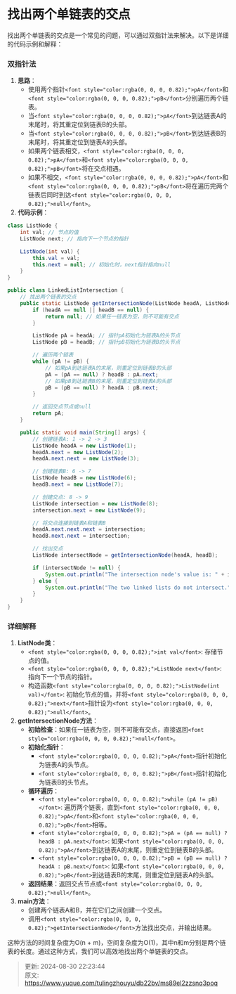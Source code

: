 # 找出两个单链表的交点

<font style="color:rgba(0, 0, 0, 0.82);">找出两个单链表的交点是一个常见的问题，可以通过双指针法来解决。以下是详细的代码示例和解释：</font>

### <font style="color:rgba(0, 0, 0, 0.82);">双指针法</font>
1. **<font style="color:rgba(0, 0, 0, 0.82);">思路</font>**<font style="color:rgba(0, 0, 0, 0.82);">：</font>
    - <font style="color:rgba(0, 0, 0, 0.82);">使用两个指针</font>`<font style="color:rgba(0, 0, 0, 0.82);">pA</font>`<font style="color:rgba(0, 0, 0, 0.82);">和</font>`<font style="color:rgba(0, 0, 0, 0.82);">pB</font>`<font style="color:rgba(0, 0, 0, 0.82);">分别遍历两个链表。</font>
    - <font style="color:rgba(0, 0, 0, 0.82);">当</font>`<font style="color:rgba(0, 0, 0, 0.82);">pA</font>`<font style="color:rgba(0, 0, 0, 0.82);">到达链表A的末尾时，将其重定位到链表B的头部。</font>
    - <font style="color:rgba(0, 0, 0, 0.82);">当</font>`<font style="color:rgba(0, 0, 0, 0.82);">pB</font>`<font style="color:rgba(0, 0, 0, 0.82);">到达链表B的末尾时，将其重定位到链表A的头部。</font>
    - <font style="color:rgba(0, 0, 0, 0.82);">如果两个链表相交，</font>`<font style="color:rgba(0, 0, 0, 0.82);">pA</font>`<font style="color:rgba(0, 0, 0, 0.82);">和</font>`<font style="color:rgba(0, 0, 0, 0.82);">pB</font>`<font style="color:rgba(0, 0, 0, 0.82);">将在交点相遇。</font>
    - <font style="color:rgba(0, 0, 0, 0.82);">如果不相交，</font>`<font style="color:rgba(0, 0, 0, 0.82);">pA</font>`<font style="color:rgba(0, 0, 0, 0.82);">和</font>`<font style="color:rgba(0, 0, 0, 0.82);">pB</font>`<font style="color:rgba(0, 0, 0, 0.82);">将在遍历完两个链表后同时到达</font>`<font style="color:rgba(0, 0, 0, 0.82);">null</font>`<font style="color:rgba(0, 0, 0, 0.82);">。</font>
2. **<font style="color:rgba(0, 0, 0, 0.82);">代码示例</font>**<font style="color:rgba(0, 0, 0, 0.82);">：</font>

```java
class ListNode {  
    int val; // 节点的值  
    ListNode next; // 指向下一个节点的指针  

    ListNode(int val) {  
        this.val = val;  
        this.next = null; // 初始化时，next指针指向null  
    }  
}  

public class LinkedListIntersection {  
    // 找出两个链表的交点  
    public static ListNode getIntersectionNode(ListNode headA, ListNode headB) {  
        if (headA == null || headB == null) {  
            return null; // 如果任一链表为空，则不可能有交点  
        }  

        ListNode pA = headA; // 指针pA初始化为链表A的头节点  
        ListNode pB = headB; // 指针pB初始化为链表B的头节点  

        // 遍历两个链表  
        while (pA != pB) {  
            // 如果pA到达链表A的末尾，则重定位到链表B的头部  
            pA = (pA == null) ? headB : pA.next;  
            // 如果pB到达链表B的末尾，则重定位到链表A的头部  
            pB = (pB == null) ? headA : pB.next;  
        }  

        // 返回交点节点或null  
        return pA;  
    }  

    public static void main(String[] args) {  
        // 创建链表A: 1 -> 2 -> 3  
        ListNode headA = new ListNode(1);  
        headA.next = new ListNode(2);  
        headA.next.next = new ListNode(3);  

        // 创建链表B: 6 -> 7  
        ListNode headB = new ListNode(6);  
        headB.next = new ListNode(7);  

        // 创建交点: 8 -> 9  
        ListNode intersection = new ListNode(8);  
        intersection.next = new ListNode(9);  

        // 将交点连接到链表A和链表B  
        headA.next.next.next = intersection;  
        headB.next.next = intersection;  

        // 找出交点  
        ListNode intersectNode = getIntersectionNode(headA, headB);  

        if (intersectNode != null) {  
            System.out.println("The intersection node's value is: " + intersectNode.val);  
        } else {  
            System.out.println("The two linked lists do not intersect.");  
        }  
    }  
}
```

### <font style="color:rgba(0, 0, 0, 0.82);">详细解释</font>
1. **<font style="color:rgba(0, 0, 0, 0.82);">ListNode类</font>**<font style="color:rgba(0, 0, 0, 0.82);">：</font>
    - `<font style="color:rgba(0, 0, 0, 0.82);">int val</font>`<font style="color:rgba(0, 0, 0, 0.82);">: 存储节点的值。</font>
    - `<font style="color:rgba(0, 0, 0, 0.82);">ListNode next</font>`<font style="color:rgba(0, 0, 0, 0.82);">: 指向下一个节点的指针。</font>
    - <font style="color:rgba(0, 0, 0, 0.82);">构造函数</font>`<font style="color:rgba(0, 0, 0, 0.82);">ListNode(int val)</font>`<font style="color:rgba(0, 0, 0, 0.82);">: 初始化节点的值，并将</font>`<font style="color:rgba(0, 0, 0, 0.82);">next</font>`<font style="color:rgba(0, 0, 0, 0.82);">指针设为</font>`<font style="color:rgba(0, 0, 0, 0.82);">null</font>`<font style="color:rgba(0, 0, 0, 0.82);">。</font>
2. **<font style="color:rgba(0, 0, 0, 0.82);">getIntersectionNode方法</font>**<font style="color:rgba(0, 0, 0, 0.82);">：</font>
    - **<font style="color:rgba(0, 0, 0, 0.82);">初始检查</font>**<font style="color:rgba(0, 0, 0, 0.82);">：如果任一链表为空，则不可能有交点，直接返回</font>`<font style="color:rgba(0, 0, 0, 0.82);">null</font>`<font style="color:rgba(0, 0, 0, 0.82);">。</font>
    - **<font style="color:rgba(0, 0, 0, 0.82);">初始化指针</font>**<font style="color:rgba(0, 0, 0, 0.82);">：</font>
        * `<font style="color:rgba(0, 0, 0, 0.82);">pA</font>`<font style="color:rgba(0, 0, 0, 0.82);">指针初始化为链表A的头节点。</font>
        * `<font style="color:rgba(0, 0, 0, 0.82);">pB</font>`<font style="color:rgba(0, 0, 0, 0.82);">指针初始化为链表B的头节点。</font>
    - **<font style="color:rgba(0, 0, 0, 0.82);">循环遍历</font>**<font style="color:rgba(0, 0, 0, 0.82);">：</font>
        * `<font style="color:rgba(0, 0, 0, 0.82);">while (pA != pB)</font>`<font style="color:rgba(0, 0, 0, 0.82);">: 遍历两个链表，直到</font>`<font style="color:rgba(0, 0, 0, 0.82);">pA</font>`<font style="color:rgba(0, 0, 0, 0.82);">和</font>`<font style="color:rgba(0, 0, 0, 0.82);">pB</font>`<font style="color:rgba(0, 0, 0, 0.82);">相等。</font>
        * `<font style="color:rgba(0, 0, 0, 0.82);">pA = (pA == null) ? headB : pA.next</font>`<font style="color:rgba(0, 0, 0, 0.82);">: 如果</font>`<font style="color:rgba(0, 0, 0, 0.82);">pA</font>`<font style="color:rgba(0, 0, 0, 0.82);">到达链表A的末尾，则重定位到链表B的头部。</font>
        * `<font style="color:rgba(0, 0, 0, 0.82);">pB = (pB == null) ? headA : pB.next</font>`<font style="color:rgba(0, 0, 0, 0.82);">: 如果</font>`<font style="color:rgba(0, 0, 0, 0.82);">pB</font>`<font style="color:rgba(0, 0, 0, 0.82);">到达链表B的末尾，则重定位到链表A的头部。</font>
    - **<font style="color:rgba(0, 0, 0, 0.82);">返回结果</font>**<font style="color:rgba(0, 0, 0, 0.82);">：返回交点节点或</font>`<font style="color:rgba(0, 0, 0, 0.82);">null</font>`<font style="color:rgba(0, 0, 0, 0.82);">。</font>
3. **<font style="color:rgba(0, 0, 0, 0.82);">main方法</font>**<font style="color:rgba(0, 0, 0, 0.82);">：</font>
    - <font style="color:rgba(0, 0, 0, 0.82);">创建两个链表A和B，并在它们之间创建一个交点。</font>
    - <font style="color:rgba(0, 0, 0, 0.82);">调用</font>`<font style="color:rgba(0, 0, 0, 0.82);">getIntersectionNode</font>`<font style="color:rgba(0, 0, 0, 0.82);">方法找出交点，并输出结果。</font>

<font style="color:rgba(0, 0, 0, 0.82);">这种方法的时间复杂度为O(n + m)，空间复杂度为O(1)，其中n和m分别是两个链表的长度。通过这种方式，我们可以高效地找出两个单链表的交点。</font>



> 更新: 2024-08-30 22:23:44  
> 原文: <https://www.yuque.com/tulingzhouyu/db22bv/ms89el2zzsnq3poq>